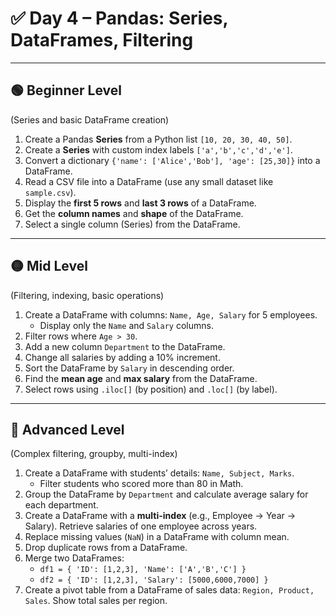 # ✅ Day 4 – Pandas: Series, DataFrames, Filtering

---

## 🟢 Beginner Level
(Series and basic DataFrame creation)

1. Create a Pandas **Series** from a Python list `[10, 20, 30, 40, 50]`.  
2. Create a **Series** with custom index labels `['a','b','c','d','e']`.  
3. Convert a dictionary `{'name': ['Alice','Bob'], 'age': [25,30]}` into a DataFrame.  
4. Read a CSV file into a DataFrame (use any small dataset like `sample.csv`).  
5. Display the **first 5 rows** and **last 3 rows** of a DataFrame.  
6. Get the **column names** and **shape** of the DataFrame.  
7. Select a single column (Series) from the DataFrame.  

---

## 🟡 Mid Level
(Filtering, indexing, basic operations)

1. Create a DataFrame with columns: `Name, Age, Salary` for 5 employees.  
   - Display only the `Name` and `Salary` columns.  
2. Filter rows where `Age > 30`.  
3. Add a new column `Department` to the DataFrame.  
4. Change all salaries by adding a 10% increment.  
5. Sort the DataFrame by `Salary` in descending order.  
6. Find the **mean age** and **max salary** from the DataFrame.  
7. Select rows using `.iloc[]` (by position) and `.loc[]` (by label).  

---

## 🔴 Advanced Level
(Complex filtering, groupby, multi-index)

1. Create a DataFrame with students’ details: `Name, Subject, Marks`.  
   - Filter students who scored more than 80 in Math.  
2. Group the DataFrame by `Department` and calculate average salary for each department.  
3. Create a DataFrame with a **multi-index** (e.g., Employee → Year → Salary). Retrieve salaries of one employee across years.  
4. Replace missing values (`NaN`) in a DataFrame with column mean.  
5. Drop duplicate rows from a DataFrame.  
6. Merge two DataFrames:  
   - `df1 = { 'ID': [1,2,3], 'Name': ['A','B','C'] }`  
   - `df2 = { 'ID': [1,2,3], 'Salary': [5000,6000,7000] }`  
7. Create a pivot table from a DataFrame of sales data: `Region, Product, Sales`. Show total sales per region.  
